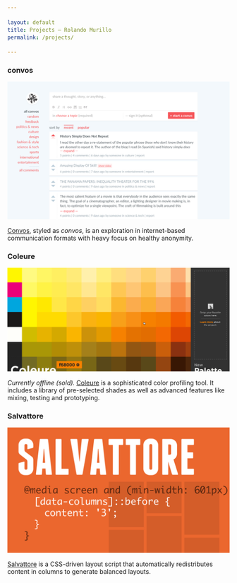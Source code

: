 ```yaml
---

layout: default
title: Projects — Rolando Murillo
permalink: /projects/

---
```


<section class="major-section">
  <article class="section">
    <h1>convos</h1>
    <a href="http://www.convos.org/" target="_blank">
      <img class="fit" src="/img/convos.org.jpg" alt="convos.org">
    </a>
    <p>
      <a href="http://www.convos.org/" target="_blank">Convos</a>, styled as
      <em>convos</em>, is an exploration in internet-based communication formats with heavy focus on healthy anonymity.</p>
  </article>
  <article class="section">
    <h1>Coleure</h1>
    <a href="http://coleure.com/" target="_blank">
      <img class="fit" src="/img/work/in-use.gif" alt="Coleure">
    </a>
    <p>
      <em>Currently offline (sold).</em>
      <a href="http://coleure.com/" target="_blank">Coleure</a> is a sophisticated color profiling tool. It includes a library of pre-selected shades as well as advanced
      features like mixing, testing and prototyping.</p>
  </article>
  <article class="section">
    <h1>Salvattore</h1>
    <a href="http://salvattore.com/" target="_blank">
      <img class="fit" src="/img/salvattore.svg" alt="Salvattore">
    </a>
    <p>
      <a href="http://salvattore.com/" target="_blank">Salvattore</a> is a CSS-driven layout script that automatically redistributes content in columns to generate balanced
      layouts.</p>
  </article>
</section>
